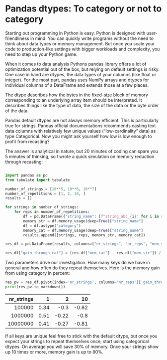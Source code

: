 # Pandas dtypes: To category or not to category
Starting out programming in Python is easy. Python is designed with user-friendliness in mind.
You can quickly write programs without the need to think about data types or memory management.
But once you scale your code to production-like settings with bigger workloads and complexity, 
you need to step up your Python game.

When it comes to data analysis Pythons pandas library offers a lot of optimization potential out of the box, but relying on 
default settings is risky.
One case in hand are dtypes, the data types of your columns (like float or integer). For the most part, pandas uses NumPy arrays and dtypes for 
individual columns of a DataFrame and extends those at a few places.

The dtype describes how the bytes in the fixed-size block of memory corresponding to an underlying array item should be interpreted. 
It describes things like the type of data, the size of the data or the byte order of the data.

Pandas default dtypes are not always memory efficient. This is particularly true for strings.
Pandas official documentations recommends casting text data columns with relatively few unique values (“low-cardinality” data) as type Categorical.
Now you might ask yourself how low is low enough to profit from recasting?

The answer is analytical in nature, but 20 minutes of coding can spare you 5 minutes of thinking, so I wrote a quick simulation on memory reduction through recasting:

```python

import pandas as pd
from tabulate import tabulate

number_of_strings = [10**5, 10**6, 10**7]
number_of_repetitions = [1, 2, 10, ]
results = []

for strings in number_of_strings:
    for reps in number_of_repetitions:
        df = pd.DataFrame({"string_name": [f"string_abc_{i}" for i in range(strings)]*reps}, dtype="string")
        memory_str = df.memory_usage(deep=True)["string_name"]
        df = df.astype("category")
        memory_cat = df.memory_usage(deep=True)["string_name"]
        results.append([strings, reps, memory_str, memory_cat])

res_df = pd.DataFrame(results, columns=["nr_strings", "nr_reps", "mem_str", "mem_cat"])

res_df["gain_through_cat"] = (res_df["mem_cat"] - res_df["mem_str"]) / res_df["mem_str"].round()

```
Two parameters drive our investigation. How many keys do we have in general and how often do they repeat themselves.
Here is the memory gain from using category in percent:

```python
res_pv = res_df.pivot(index='nr_strings', columns='nr_reps')['gain_through_cat'].round(2)
print(res_pv.to_markdown())
```

|   nr_strings |    1 |     2 |    10 |
|-------------:|-----:|------:|------:|
|       100000 | 0.34 | -0.3  | -0.82 |
|      1000000 | 0.51 | -0.22 | -0.8  |
|     10000000 | 0.41 | -0.27 | -0.81 |

If all keys are unique feel free to stick with the default dtype, but once you expect your strings to repeat themselves once, start using categorical dtypes.
On average you will save 30% of memory. Once your strings show up 10 times or more, memory gain is up to 80%.



